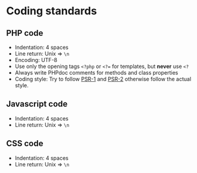 Coding standards
================

PHP code
--------

- Indentation: 4 spaces
- Line return: Unix => `\n`
- Encoding: UTF-8
- Use only the opening tags `<?php` or `<?=` for templates, but **never** use `<?`
- Always write PHPdoc comments for methods and class properties
- Coding style: Try to follow [PSR-1](http://www.php-fig.org/psr/psr-1/) and [PSR-2](http://www.php-fig.org/psr/psr-2/) otherwise follow the actual style.

Javascript code
---------------

- Indentation: 4 spaces
- Line return: Unix => `\n`

CSS code
--------

- Indentation: 4 spaces
- Line return: Unix => `\n`
